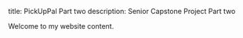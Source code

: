 title: PickUpPal Part two
description: Senior Capstone Project Part two

Welcome to my website content.
